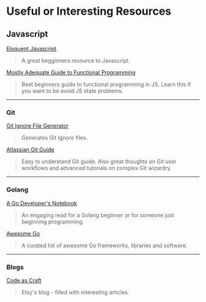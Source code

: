 # Useful or Interesting Resources

## Javascript

[Eloquent Javascript](http://eloquentjavascript.net/)

> A great begginners resource to Javascript.

[Mostly Adequate Guide to Functional Programming](https://github.com/MostlyAdequate/mostly-adequate-guide)

> Best beginners guide to functional programming in JS. Learn this if you want to be avoid JS state problems.

---
### Git

[Git Ignore File Generator](https://www.gitignore.io)

>Generates Git Ignore files.

[Atlassian Git Guide](https://www.atlassian.com/git/tutorials)

> Easy to understand Git guide. Also great thoughts on Git user workflows and advanced tutorials on complex Git wizardry.

---
### Golang

[A Go Developer's Notebook](https://leanpub.com/GoNotebook/read)
> An engaging read for a Golang beginner or for someone just beginning programming.

[Awesome Go](https://github.com/avelino/awesome-go)
> A curated list of awesome Go frameworks, libraries and software.

---
### Blogs

[Code as Craft](https://codeascraft.com)
> Etsy's blog - filled with interesting articles.
